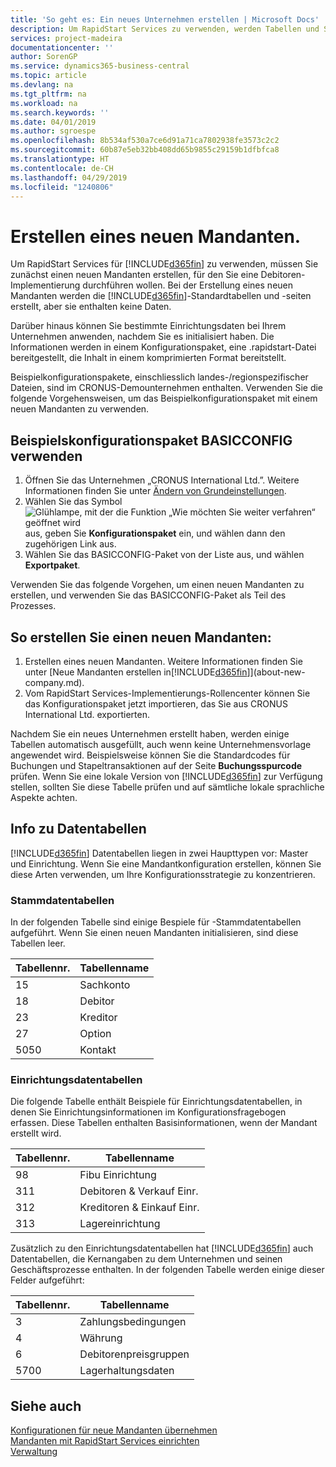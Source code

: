 ```yaml
---
title: 'So geht es: Ein neues Unternehmen erstellen | Microsoft Docs'
description: Um RapidStart Services zu verwenden, werden Tabellen und Seiten erstellt, aber sie enthalten keine Daten.
services: project-madeira
documentationcenter: ''
author: SorenGP
ms.service: dynamics365-business-central
ms.topic: article
ms.devlang: na
ms.tgt_pltfrm: na
ms.workload: na
ms.search.keywords: ''
ms.date: 04/01/2019
ms.author: sgroespe
ms.openlocfilehash: 8b534af530a7ce6d91a71ca7802938fe3573c2c2
ms.sourcegitcommit: 60b87e5eb32bb408dd65b9855c29159b1dfbfca8
ms.translationtype: HT
ms.contentlocale: de-CH
ms.lasthandoff: 04/29/2019
ms.locfileid: "1240806"
---
```

# <a name="create-a-new-company"></a>Erstellen eines neuen Mandanten.
Um RapidStart Services für [!INCLUDE[d365fin](includes/d365fin_md.md)] zu verwenden, müssen Sie zunächst einen neuen Mandanten erstellen, für den Sie eine Debitoren-Implementierung durchführen wollen. Bei der Erstellung eines neuen Mandanten werden die [!INCLUDE[d365fin](includes/d365fin_md.md)]-Standardtabellen und -seiten erstellt, aber sie enthalten keine Daten.

Darüber hinaus können Sie bestimmte Einrichtungsdaten bei Ihrem Unternehmen anwenden, nachdem Sie es initialisiert haben. Die Informationen werden in einem Konfigurationspaket, eine .rapidstart-Datei bereitgestellt, die Inhalt in einem komprimierten Format bereitstellt.  

Beispielkonfigurationspakete, einschliesslich landes-/regionspezifischer Dateien, sind im CRONUS-Demounternehmen enthalten. Verwenden Sie die folgende Vorgehensweisen, um das Beispielkonfigurationspaket mit einem neuen Mandanten zu verwenden.  

## <a name="to-use-the-sample-basicconfig-configuration-package"></a>Beispielskonfigurationspaket BASICCONFIG verwenden  
1. Öffnen Sie das Unternehmen „CRONUS International Ltd.”. Weitere Informationen finden Sie unter [Ändern von Grundeinstellungen](ui-change-basic-settings.md).
2. Wählen Sie das Symbol ![Glühlampe, mit der die Funktion „Wie möchten Sie weiter verfahren“ geöffnet wird](media/ui-search/search_small.png "Wie möchten Sie weiter verfahren?") aus, geben Sie **Konfigurationspaket** ein, und wählen dann den zugehörigen Link aus.  
3. Wählen Sie das BASICCONFIG-Paket von der Liste aus, und wählen **Exportpaket**.  

Verwenden Sie das folgende Vorgehen, um einen neuen Mandanten zu erstellen, und verwenden Sie das BASICCONFIG-Paket als Teil des Prozesses.  

## <a name="to-create-a-new-company"></a>So erstellen Sie einen neuen Mandanten:  
1. Erstellen eines neuen Mandanten. Weitere Informationen finden Sie unter [Neue Mandanten erstellen in[!INCLUDE[d365fin](includes/d365fin_md.md)]](about-new-company.md).
2. Vom RapidStart Services-Implementierungs-Rollencenter können Sie das Konfigurationspaket jetzt importieren, das Sie aus CRONUS International Ltd. exportierten.

Nachdem Sie ein neues Unternehmen erstellt haben, werden einige Tabellen automatisch ausgefüllt, auch wenn keine Unternehmensvorlage angewendet wird. Beispielsweise können Sie die Standardcodes für Buchungen und Stapeltransaktionen auf der Seite **Buchungsspurcode** prüfen. Wenn Sie eine lokale Version von [!INCLUDE[d365fin](includes/d365fin_md.md)] zur Verfügung stellen, sollten Sie diese Tabelle prüfen und auf sämtliche lokale sprachliche Aspekte achten.

## <a name="about-data-tables"></a>Info zu Datentabellen
[!INCLUDE[d365fin](includes/d365fin_md.md)]  Datentabellen liegen in zwei Haupttypen vor: Master und Einrichtung. Wenn Sie eine Mandantkonfiguration erstellen, können Sie diese Arten verwenden, um Ihre Konfigurationsstrategie zu konzentrieren.  

### <a name="master-data-tables"></a>Stammdatentabellen  
In der folgenden Tabelle sind einige Bespiele für -Stammdatentabellen aufgeführt. Wenn Sie einen neuen Mandanten initialisieren, sind diese Tabellen leer.  

|Tabellennr.|Tabellenname|  
|-------------------|--------------------|  
|15|Sachkonto|  
|18|Debitor|  
|23|Kreditor|  
|27|Option|  
|5050|Kontakt|  

### <a name="setup-data-tables"></a>Einrichtungsdatentabellen  
Die folgende Tabelle enthält Beispiele für Einrichtungsdatentabellen, in denen Sie Einrichtungsinformationen im Konfigurationsfragebogen erfassen. Diese Tabellen enthalten Basisinformationen, wenn der Mandant erstellt wird.  

|Tabellennr.|Tabellenname|  
|-------------------|--------------------|  
|98|Fibu Einrichtung|  
|311|Debitoren & Verkauf Einr.|  
|312|Kreditoren & Einkauf Einr.|  
|313|Lagereinrichtung|  

Zusätzlich zu den Einrichtungsdatentabellen hat [!INCLUDE[d365fin](includes/d365fin_md.md)] auch Datentabellen, die Kernangaben zu dem Unternehmen und seinen Geschäftsprozesse enthalten. In der folgenden Tabelle werden einige dieser Felder aufgeführt:  

|Tabellennr.|Tabellenname|  
|-------------------|--------------------|  
|3|Zahlungsbedingungen|  
|4|Währung|  
|6|Debitorenpreisgruppen|  
|5700|Lagerhaltungsdaten|

  

## <a name="see-also"></a>Siehe auch  
[Konfigurationen für neue Mandanten übernehmen](admin-apply-configuration-to-new-companies.md)  
[Mandanten mit RapidStart Services einrichten](admin-set-up-a-company-with-rapidstart.md)  
[Verwaltung](admin-setup-and-administration.md)
